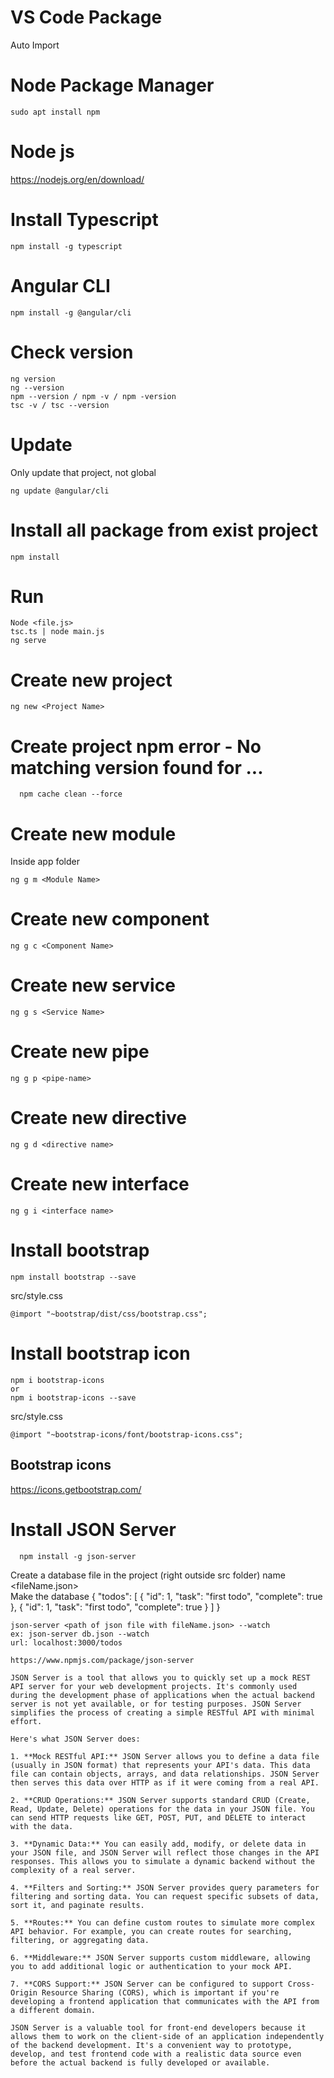 # VS Code Package
Auto Import

# Node Package Manager
```
sudo apt install npm
```

# Node js
https://nodejs.org/en/download/

# Install Typescript
```
npm install -g typescript
```

# Angular CLI
```
npm install -g @angular/cli
```

# Check version
```
ng version
ng --version
npm --version / npm -v / npm -version
tsc -v / tsc --version
```

# Update
Only update that project, not global
```
ng update @angular/cli
```

# Install all package from exist project
```
npm install
```

# Run
```
Node <file.js>
tsc.ts | node main.js
ng serve

```

# Create new project
```
ng new <Project Name>
```
# Create project npm error - No matching version found for ...
```
  npm cache clean --force
```
# Create new module
Inside app folder
```
ng g m <Module Name>
```
# Create new component
```
ng g c <Component Name>
```

# Create new service
```
ng g s <Service Name>
```

# Create new pipe 
```
ng g p <pipe-name>
```

# Create new directive
```
ng g d <directive name>
```

# Create new interface
```
ng g i <interface name>
```
  
# Install bootstrap
```
npm install bootstrap --save 
```

src/style.css
```
@import "~bootstrap/dist/css/bootstrap.css";
```

# Install bootstrap icon
```
npm i bootstrap-icons
or
npm i bootstrap-icons --save
```
src/style.css
```
@import "~bootstrap-icons/font/bootstrap-icons.css";

```
## Bootstrap icons
https://icons.getbootstrap.com/


# Install JSON Server
```
  npm install -g json-server  
```
Create a database file in the project (right outside src folder) name <fileName.json> <br>
Make the database
{
  "todos": [
    {
      "id": 1,
      "task": "first todo",
      "complete": true
    },
    {
      "id": 1,
      "task": "first todo",
      "complete": true
    }
  ]
}

```
json-server <path of json file with fileName.json> --watch
ex: json-server db.json --watch
url: localhost:3000/todos
```

```
https://www.npmjs.com/package/json-server

JSON Server is a tool that allows you to quickly set up a mock REST API server for your web development projects. It's commonly used during the development phase of applications when the actual backend server is not yet available, or for testing purposes. JSON Server simplifies the process of creating a simple RESTful API with minimal effort.

Here's what JSON Server does:

1. **Mock RESTful API:** JSON Server allows you to define a data file (usually in JSON format) that represents your API's data. This data file can contain objects, arrays, and data relationships. JSON Server then serves this data over HTTP as if it were coming from a real API.

2. **CRUD Operations:** JSON Server supports standard CRUD (Create, Read, Update, Delete) operations for the data in your JSON file. You can send HTTP requests like GET, POST, PUT, and DELETE to interact with the data.

3. **Dynamic Data:** You can easily add, modify, or delete data in your JSON file, and JSON Server will reflect those changes in the API responses. This allows you to simulate a dynamic backend without the complexity of a real server.

4. **Filters and Sorting:** JSON Server provides query parameters for filtering and sorting data. You can request specific subsets of data, sort it, and paginate results.

5. **Routes:** You can define custom routes to simulate more complex API behavior. For example, you can create routes for searching, filtering, or aggregating data.

6. **Middleware:** JSON Server supports custom middleware, allowing you to add additional logic or authentication to your mock API.

7. **CORS Support:** JSON Server can be configured to support Cross-Origin Resource Sharing (CORS), which is important if you're developing a frontend application that communicates with the API from a different domain.

JSON Server is a valuable tool for front-end developers because it allows them to work on the client-side of an application independently of the backend development. It's a convenient way to prototype, develop, and test frontend code with a realistic data source even before the actual backend is fully developed or available.
```

